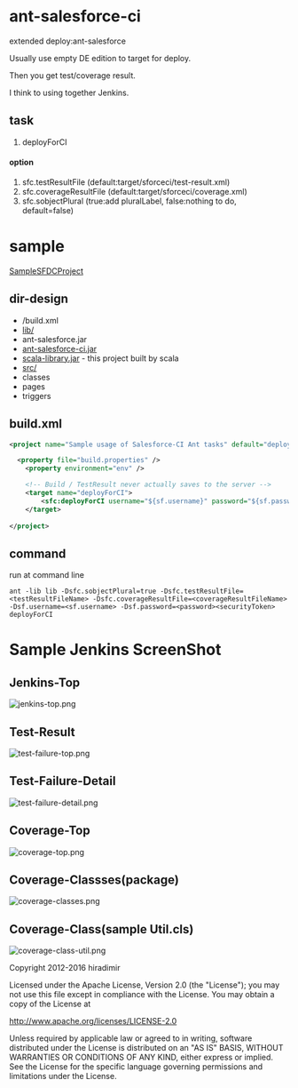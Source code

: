 # ant-salesforce-ci

extended deploy:ant-salesforce

Usually use empty DE edition to target for deploy.

Then you get test/coverage result.


I think to using together Jenkins.


## task
1. deployForCI

#### option
1. sfc.testResultFile (default:target/sforceci/test-result.xml)
1. sfc.coverageResultFile (default:target/sforceci/coverage.xml)
1. sfc.sobjectPlural (true:add pluralLabel, false:nothing to do, default=false)




# sample

[SampleSFDCProject](https://github.com/hiradimir/ForceComSample "sample project")

## dir-design

* /build.xml
* [lib/](https://github.com/hiradimir/ForceComSample/tree/master/lib "lib directory") 
 * ant-salesforce.jar
 * [ant-salesforce-ci.jar](https://github.com/hiradimir/ForceComSample/raw/master/lib/ant-salesforce-ci_2.9.1-1.0.jar "ant-salesforce-ci_2.9.1-1.0.jar") 
 * [scala-library.jar](https://github.com/hiradimir/ForceComSample/raw/master/lib/scala-library.jar "scala-library.jar") - this project built by scala
* [src/](https://github.com/hiradimir/ForceComSample/tree/master/src "sfdc source directory")
 * classes
 * pages
 * triggers


## build.xml

```xml
<project name="Sample usage of Salesforce-CI Ant tasks" default="deployForCI" basedir="." xmlns:sfc="antlib:com.hiradimir.sforce.ci">

  <property file="build.properties" />
	<property environment="env" />

	<!-- Build / TestResult never actually saves to the server -->
	<target name="deployForCI">
		<sfc:deployForCI username="${sf.username}" password="${sf.password}" serverurl="${sf.serverurl}" deployRoot="src" />
	</target>
	
</project>
```


## command
run at command line
```shell
ant -lib lib -Dsfc.sobjectPlural=true -Dsfc.testResultFile=<testResultFileName> -Dsfc.coverageResultFile=<coverageResultFileName> -Dsf.username=<sf.username> -Dsf.password=<password><securityToken> deployForCI
```

# Sample Jenkins ScreenShot

## Jenkins-Top
![jenkins-top.png](//raw.githubusercontent.com/hiradimir/ant-salesforce-ci/master/src/test/resources/images/jenkins-top.png) 
## Test-Result
![test-failure-top.png](//raw.githubusercontent.com/hiradimir/ant-salesforce-ci/master/src/test/resources/images/test-failure-top.png) 
## Test-Failure-Detail
![test-failure-detail.png](//raw.githubusercontent.com/hiradimir/ant-salesforce-ci/master/src/test/resources/images/test-failure-detail.png) 
## Coverage-Top
![coverage-top.png](//raw.githubusercontent.com/hiradimir/ant-salesforce-ci/master/src/test/resources/images/coverage-top.png) 
## Coverage-Classses(package)
![coverage-classes.png](//raw.githubusercontent.com/hiradimir/ant-salesforce-ci/master/src/test/resources/images/coverage-classes.png) 
## Coverage-Class(sample Util.cls)
![coverage-class-util.png](//raw.githubusercontent.com/hiradimir/ant-salesforce-ci/master/src/test/resources/images/coverage-class-util.png) 




   Copyright 2012-2016 hiradimir

   Licensed under the Apache License, Version 2.0 (the "License");
   you may not use this file except in compliance with the License.
   You may obtain a copy of the License at

   http://www.apache.org/licenses/LICENSE-2.0

   Unless required by applicable law or agreed to in writing, software
   distributed under the License is distributed on an "AS IS" BASIS,
   WITHOUT WARRANTIES OR CONDITIONS OF ANY KIND, either express or implied.
   See the License for the specific language governing permissions and
   limitations under the License.
